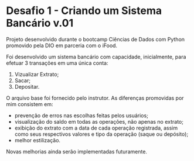 # Desafio 1 - Criando um Sistema Bancário v.01

Projeto desenvolvido durante o bootcamp Ciências de Dados com Python promovido pela DIO em parceria com o iFood.

Foi desenvolvido um sistema bancário com capacidade, inicialmente, para efetuar 3 transações em uma única conta:
1. Vizualizar Extrato;
2. Sacar;
3. Depositar.
   
O arquivo base foi fornecido pelo instrutor. As diferenças promovidas por mim consistem em:
- prevenção de erros nas escolhas feitas pelos usuários;
- visualização do saldo em todas as operações, não apenas no extrato;
- exibição do extrato com a data de cada operação registrada, assim como seus respectivos valores e tipo da operação (saque ou depósito);
- melhor estilização.

Novas melhorias ainda serão implementadas futuramente.
